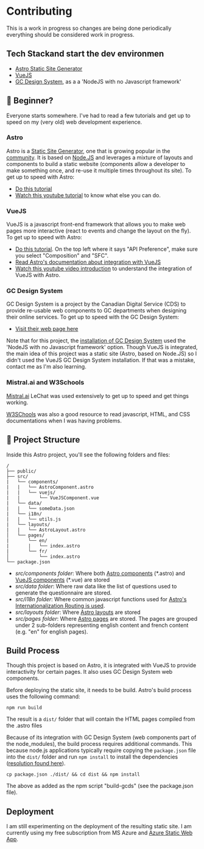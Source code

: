 # Contributing

This is a work in progress so changes are being done periodically everything should be considered work in progress.

## Tech Stackand start the dev environmen

* [Astro Static Site Generator](https://astro.build/)
* [VueJS](https://vuejs.org/)
* [GC Design System](https://design-system.alpha.canada.ca/), as a a 'NodeJS with no Javascript framework'

## :beginner: Beginner?

Everyone starts somewhere. I've had to read a few tutorials and get up to speed on my (very old) web development experience. 

### Astro

Astro is a [Static Site Generator](https://en.wikipedia.org/wiki/Static_site_generator), one that is growing popular in the [community](https://jamstack.org/generators/).
It is based on [Node.JS](https://nodejs.org/en/about) and leverages a mixture of layouts and components to build a static website (components allow a developer to make something once, and re-use it multiple times throughout its site).
To get up to speed with Astro:

* [Do this tutorial](https://docs.astro.build/en/tutorial/0-introduction/)
* [Watch this youtube tutorial](https://www.youtube.com/watch?v=acgIGT0J99U&t=32s) to know what else you can do.

### VueJS

VueJS is a javascript front-end framework that allows you to make web pages more interactive (react to events and change the layout on the fly).
To get up to speed with Astro:

* [Do this tutorial](https://vuejs.org/tutorial/#step-1). On the top left where it says "API Preference", make sure you select "Composition" and "SFC".
* [Read Astro's documentation about integration with VueJS](https://docs.astro.build/en/guides/integrations-guide/vue/)
* [Watch this youtube video introduction](https://www.youtube.com/watch?v=e9NV6mBKe30) to understand the integration of VueJS with Astro.

### GC Design System

GC Design System is a project by the Canadian Digital Service (CDS) to provide re-usable web components to GC departments when designing their online services.
To get up to speed with the GC Design System:

* [Visit their web page here](https://design-system.alpha.canada.ca/)

Note that for this project, the [installation of GC Design System](https://design-system.alpha.canada.ca/en/installation/) used the 'NodeJS with no Javascript framework' option.
Though VueJS is integrated, the main idea of this project was a static site (Astro, based on Node.JS) so I didn't used the VueJS GC Design System installation.
If that was a mistake, contact me as I'm also learning.

### Mistral.ai and W3Schools

[Mistral.ai](https://mistral.ai/) LeChat was used extensively to get up to speed and get things working.

[W3SChools](https://www.w3schools.com/) was also a good resource to read javascript, HTML, and CSS documentations when I was having problems.

## 🚀 Project Structure

Inside this Astro project, you'll see the following folders and files:

```text
/
├── public/
├── src/
|   └── components/
|   |   └── AstroComponent.astro
|   |   └── vuejs/
|   |       └── VueJSComponent.vue
|   └── data/
|   |   └── someData.json
|   └── i18n/
|   |   └── utils.js
|   └── layouts/
|   |   └── AstroLayout.astro
│   └── pages/
|       └── en/
|       |   └── index.astro
|       └── fr/
│           └── index.astro
└── package.json
```

* *src/components folder*: Where both [Astro components](https://docs.astro.build/en/basics/astro-components/) (\*.astro) and [VueJS components](https://vuejs.org/guide/essentials/component-basics) (\*.vue) are stored
* *src/data folder*: Where raw data like the list of questions used to generate the questionnaire are stored.
* *src/i18n folder*: Where common javascript functions used for [Astro's Internationalization Routing is used](https://docs.astro.build/en/guides/internationalization/).
* *src/layouts folder*: Where [Astro layouts](https://docs.astro.build/en/basics/layouts/) are stored
* *src/pages folder*: Where [Astro pages](https://docs.astro.build/en/basics/astro-pages/) are stored. The pages are grouped under 2 sub-folders representing english content and french content (e.g. "en" for english pages).

## Build Process

Though this project is based on Astro, it is integrated with VueJS to provide interactivity for certain pages.
It also uses GC Design System web components.

Before deploying the static site, it needs to be build.
Astro's build process uses the following command:

```npm run build```

The result is a ```dist/``` folder that will contain the HTML pages compiled from the .astro files

Because of its integration with GC Design System (web components part of the node_modules), the build process requires additional commands. 
This because node.js applications typically require copying the ```package.json``` file into the ```dist/``` folder and run ```npm install``` to install the dependencies ([resolution found here](https://github.com/withastro/astro/issues/7247#issuecomment-1576200139)).

```cp package.json ./dist/ && cd dist && npm install```

The above as added as the npm script "build-gcds" (see the package.json file).

## Deployment

I am still experimenting on the deployment of the resulting static site.
I am currently using my free subscription from MS Azure and [Azure Static Web App](https://docs.astro.build/en/guides/deploy/microsoft-azure/).

